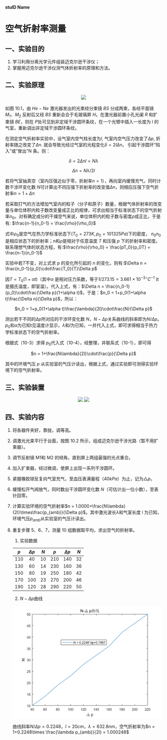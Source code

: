 **stuID Name**

# 空气折射率测量

## 一、实验目的

1. 学习利用分离光学元件组装迈克尔逊干涉仪；
2. 掌握用迈克尔逊干涉仪测气体折射率的原理和方法。

## 二、实验原理

<div align = "center"><image src = "1.png">

<div align = "left">

如图 10.1，由 $He-Ne$ 激光器发出的光束经分束镜 $BS$ 分成两束，各经平面镜 $M_1、M_2$
反射后又经 $BS$ 重新会合于毛玻璃屏 $H$。在激光器前置小孔光阑 $R$ 和扩束镜 $BE$，则在 $P$处可见到非定域干涉圆环条纹，在一个光臂中插入一长度为 l 的气室，重新调出非定域干涉圆环条纹。

在测定空气折射率实验中，设气室内空气柱长度为$l$, 气室内空气压力改变了$\Delta p$, 折射率随之改变了$\Delta n$. 就会导致光经过气室的光程变化$\delta = 2l\Delta n$。 引起干涉圆环“陷入”或“冒出”N 条。则：

<div align = "center">

$\delta = 2\Delta nl = N\lambda$

$\Delta n = N\lambda/2l$

<div align = "left">

若将气室抽真空（室内压强近似于零，折射率$n = 1$），再向室内缓慢充气，同时计数干涉环变化数 $N$可计算出不同压强下折射率的改变值$\Delta n$，则相应压强下空气折射率$n = 1 + \Delta n$

若采取打气的方法增加气室内的粒子（分子和原子）数量，根据气体折射率的改变量与单位体积内粒子数改变量成正比的规律，可求出相当于标准状态下的空气折射率$n_0$。对有确定成分的干燥空气来说，单位体积内的粒子数与密度$\rho$成正比，于是有:
$\frac{n-1}{n_0-1} = \frac{\rho}{\rho_0}$

式中$\rho_0$是空气在热力学标准状态下$(T_0 = 273K,p_0 = 101325Pa)$下的密度，
$n_0n_0$是相应状态下的折射率；n和$\rho$是相对于任意温度 $T$ 和压强 $p$ 下的折射率和密度。联系理想气体的状态方程，有:$\frac{\rho}{\rho_0} = \frac{pT_0}{p_0T} = \frac{n-1}{n_0-1}$

实验中若$T$不变，对上式求 $p$ 的变化所引起的 $n$ 的变化，则有:$\Delta n = \frac{n_0-1}{p_0}\cdot\frac{T_0}{T}\Delta p$

因$T = T_0(1+\alpha t)$（其中$\alpha$ 是相对压力系数，等于${1/273.15 = 3.661\times10^{-3}}^{\circ}C^{-1}$ (t是摄氏温度，即室温）。代入上式，有：$\Delta n = \frac{n_0-1}{p_0}\cdot\frac{\Delta p}{1+\alpha t}$，于是：$n_0 = 1+p_0(1+\alpha t)\frac{\Delta n}{\Delta p}$，所以：

<div align = "center">

$n_0 = 1+p_0(1+\alpha t)\frac{\lambda}{2l}\cdot\frac{N}{\Delta p}$

<div align = "left">

测出若干不同的$\Delta p$所对应的干涉环变化数 $N$，$N-\Delta p$关系曲线的斜率即为$N/\Delta p$。$p_0$和$\alpha$为已知t见温度计显示，$\lambda$和$l$为已知，一并代入上式，即可求得相当于热力学标准状态下的空气折射率。

根据式（10-3）求得 $p_0$代入式（10-4），经整理，并联系式（10-1），即可得

<div align = "center">

$n = 1+\frac{N\lambda}{2l}\cdot\frac{p}{\Delta p}$

<div align = "left">

其中的环境气压 $p$ 从实验室的气压计读出，根据上式，通过实验即可测得实验环境下的空气折射率。

## 三、实验装置

<div align = "center"><image src = "2.png">
<image src = "3.png">

<div align = "left">

## 四、实验内容

1. 将各器件夹好，靠拢，调等高。
2. 调激光光束平行于台面，按图 10.2 所示，组成迈克尔逊干涉光路（暂不用扩束器）。
3. 调节反射镜 M1和 M2 的倾角，直到屏上两组最强的光点重合。
4. 加入扩束器，经过微调，使屏上出现一系列干涉圆环。
5. 紧握橡胶球反复向气室充气，至血压表满量程$（40kPa）$为止，记为$△p$。
6. 缓慢松开气阀放气，同时数出干涉圆环变化数 $N$（可估计出一位小数），至表针回零。
7. 计算实验环境的空气折射率$n = 1.0000+\frac{N\lambda}{2l}\times\frac{p_{amb}}{\Delta p}$。其中激光波长$\lambda$和气室长度 l 为已知，环境气压$p_{amb}$从实验室的气压计读出。
8. 重复步骤 5、6、7，测量 10 组数据取平均，求出空气的折射率。


    1. 实验数据
    
    <div align = "center">

    |  $p$  | $\Delta p$ |  $N$  |  $p$  | $\Delta p$ |  $N$  |
    | :---: | :--------: | :---: | :---: | :--------: | :---: |
    | $110$ |    $40$    | $10$  | $210$ |   $140$    | $32$  |
    | $130$ |    $60$    | $14$  | $230$ |   $160$    | $36$  |
    | $150$ |    $80$    | $19$  | $250$ |   $180$    | $42$  |
    | $170$ |   $100$    | $23$  | $270$ |   $200$    | $46$  |
    | $190$ |   $120$    | $28$  | $290$ |   $220$    | $50$  |

    <div align = "left">

    2. $N-\Delta p$曲线
   
    ![](4.png)

    <div align = "left">

    曲线斜率$N/\Delta p = 0.2248$，$l = 20cm$，$\lambda = 632.8nm$，空气折射率为$n = 1+0.2248\times \frac{\lambda p_{amb}}{2l} = 1.000248$